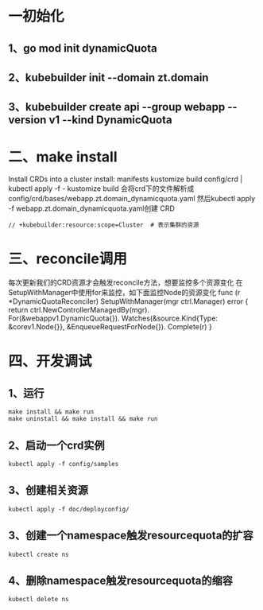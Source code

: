 # 一初始化
## 1、go mod init dynamicQuota
## 2、kubebuilder init --domain zt.domain
## 3、kubebuilder create api --group webapp --version v1 --kind DynamicQuota


# 二、make install
Install CRDs into a cluster
install: manifests
	kustomize build config/crd | kubectl apply -f -
kustomize build 会将crd下的文件解析成  config/crd/bases/webapp.zt.domain_dynamicquota.yaml
然后kubectl apply -f webapp.zt.domain_dynamicquota.yaml创建 CRD

    // +kubebuilder:resource:scope=Cluster  # 表示集群的资源

# 三、reconcile调用
   每次更新我们的CRD资源才会触发reconcile方法，想要监控多个资源变化
   在SetupWithManager中使用for来监控，如下面监控Node的资源变化
    func (r *DynamicQuotaReconciler) SetupWithManager(mgr ctrl.Manager) error {
        return ctrl.NewControllerManagedBy(mgr).
            For(&webappv1.DynamicQuota{}).
            Watches(&source.Kind{Type: &corev1.Node{}}, &EnqueueRequestForNode{}).
            Complete(r)
    }
# 四、开发调试
## 1、运行
    make install && make run
    make uninstall && make install && make run 
## 2、启动一个crd实例
    kubectl apply -f config/samples
## 3、创建相关资源
	kubectl apply -f doc/deployconfig/
## 3、创建一个namespace触发resourcequota的扩容
    kubectl create ns
## 4、删除namespace触发resourcequota的缩容
    kubectl delete ns 
